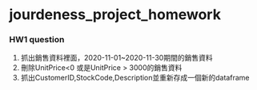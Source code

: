 # jourdeness_project_homework

### HW1 question
1. 抓出銷售資料裡面，2020-11-01~2020-11-30期間的銷售資料
2. 刪除UnitPrice<0 或是UnitPrice > 3000的銷售資料
3. 抓出CustomerID,StockCode,Description並重新存成一個新的dataframe
